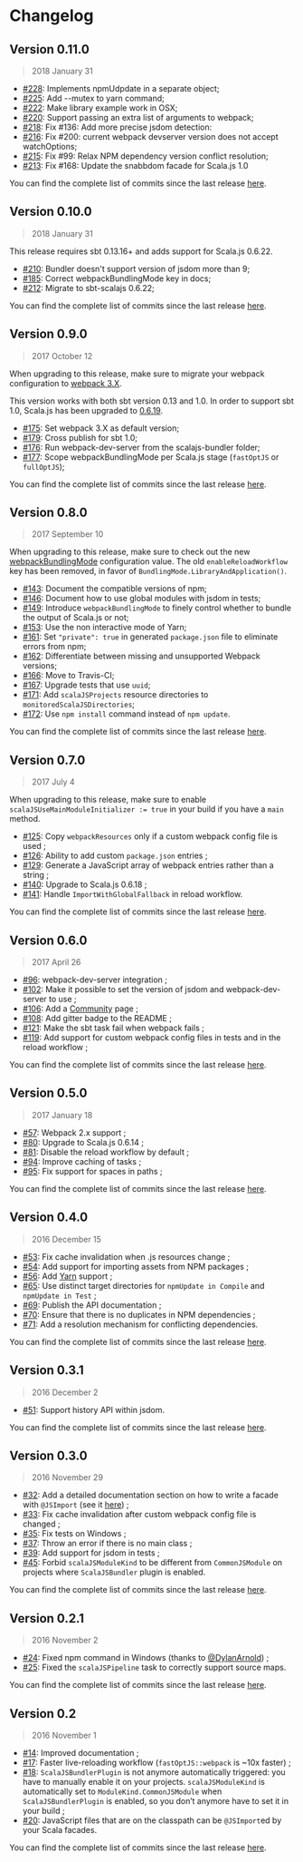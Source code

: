 # Changelog

## Version 0.11.0

> 2018 January 31

- [#228](https://github.com/scalacenter/scalajs-bundler/pull/228): Implements npmUdpdate in a separate object;
- [#225](https://github.com/scalacenter/scalajs-bundler/pull/225): Add --mutex to yarn command;
- [#222](https://github.com/scalacenter/scalajs-bundler/pull/222): Make library example work in OSX;
- [#220](https://github.com/scalacenter/scalajs-bundler/pull/220): Support passing an extra list of arguments to webpack;
- [#218](https://github.com/scalacenter/scalajs-bundler/pull/218): Fix #136: Add more precise jsdom detection:
- [#216](https://github.com/scalacenter/scalajs-bundler/pull/216): Fix #200: current webpack devserver version does not accept watchOptions;
- [#215](https://github.com/scalacenter/scalajs-bundler/pull/215): Fix #99: Relax NPM dependency version conflict resolution;
- [#213](https://github.com/scalacenter/scalajs-bundler/pull/213): Fix #168: Update the snabbdom facade for Scala.js 1.0

You can find the complete list of commits since the last release
[here](https://github.com/scalacenter/scalajs-bundler/compare/v0.10.0...v0.11.0).

## Version 0.10.0

> 2018 January 31

This release requires sbt 0.13.16+ and adds support for Scala.js 0.6.22.

- [#210](https://github.com/scalacenter/scalajs-bundler/pull/210): Bundler doesn't support version of jsdom more than 9;
- [#185](https://github.com/scalacenter/scalajs-bundler/pull/185): Correct webpackBundlingMode key in docs;
- [#212](https://github.com/scalacenter/scalajs-bundler/pull/212): Migrate to sbt-scalajs 0.6.22;

You can find the complete list of commits since the last release
[here](https://github.com/scalacenter/scalajs-bundler/compare/v0.9.0...v0.10.0).

## Version 0.9.0

> 2017 October 12

When upgrading to this release, make sure to migrate your webpack configuration to [webpack 3.X](https://webpack.js.org/guides/migrating/).

This version works with both sbt version 0.13 and 1.0. In order to support sbt 1.0,
Scala.js has been upgraded to [0.6.19](https://www.scala-js.org/news/2017/07/29/announcing-scalajs-0.6.19/).

- [#175](https://github.com/scalacenter/scalajs-bundler/pull/175): Set webpack 3.X as default version;
- [#179](https://github.com/scalacenter/scalajs-bundler/pull/179): Cross publish for sbt 1.0;
- [#176](https://github.com/scalacenter/scalajs-bundler/pull/176): Run webpack-dev-server from the scalajs-bundler folder;
- [#177](https://github.com/scalacenter/scalajs-bundler/pull/176): Scope webpackBundlingMode per Scala.js stage (`fastOptJS` or `fullOptJS`);

You can find the complete list of commits since the last release
[here](https://github.com/scalacenter/scalajs-bundler/compare/v0.8.0...v0.9.0).

## Version 0.8.0

> 2017 September 10

When upgrading to this release, make sure to check out the new [webpackBundlingMode](reference.md#bundling-mode) 
configuration value. The old `enableReloadWorkflow` key has been removed, in favor 
of `BundlingMode.LibraryAndApplication()`.

- [#143](https://github.com/scalacenter/scalajs-bundler/pull/143): Document the compatible versions of npm;
- [#146](https://github.com/scalacenter/scalajs-bundler/pull/146): Document how to use global modules with jsdom in tests;
- [#149](https://github.com/scalacenter/scalajs-bundler/pull/149): Introduce `webpackBundlingMode` to finely control whether to bundle the output of Scala.js or not;
- [#153](https://github.com/scalacenter/scalajs-bundler/pull/153): Use the non interactive mode of Yarn;
- [#161](https://github.com/scalacenter/scalajs-bundler/pull/161): Set `"private": true` in generated `package.json` file to eliminate errors from npm;
- [#162](https://github.com/scalacenter/scalajs-bundler/pull/162): Differentiate between missing and unsupported Webpack versions;
- [#166](https://github.com/scalacenter/scalajs-bundler/pull/166): Move to Travis-CI;
- [#167](https://github.com/scalacenter/scalajs-bundler/pull/167): Upgrade tests that use `uuid`;
- [#171](https://github.com/scalacenter/scalajs-bundler/pull/171): Add `scalaJSProjects` resource directories to `monitoredScalaJSDirectories`;
- [#172](https://github.com/scalacenter/scalajs-bundler/pull/172): Use `npm install` command instead of `npm update`.

You can find the complete list of commits since the last release
[here](https://github.com/scalacenter/scalajs-bundler/compare/v0.7.0...v0.8.0).

## Version 0.7.0

> 2017 July 4

When upgrading to this release, make sure to enable `scalaJSUseMainModuleInitializer := true` in your build if you have a `main` method.

- [#125](https://github.com/scalacenter/scalajs-bundler/pull/125): Copy `webpackResources` only if a custom webpack config file is used ;
- [#126](https://github.com/scalacenter/scalajs-bundler/pull/126): Ability to add custom `package.json` entries ;
- [#129](https://github.com/scalacenter/scalajs-bundler/pull/129): Generate a JavaScript array of webpack entries rather than a string ;
- [#140](https://github.com/scalacenter/scalajs-bundler/pull/140): Upgrade to Scala.js 0.6.18 ;
- [#141](https://github.com/scalacenter/scalajs-bundler/pull/141): Handle `ImportWithGlobalFallback` in reload workflow.

You can find the complete list of commits since the last release
[here](https://github.com/scalacenter/scalajs-bundler/compare/v0.6.0...v0.7.0).

## Version 0.6.0

> 2017 April 26

- [#96](https://github.com/scalacenter/scalajs-bundler/pull/96): webpack-dev-server integration ;
- [#102](https://github.com/scalacenter/scalajs-bundler/pull/102): Make it possible to set the version of jsdom and webpack-dev-server to use ;
- [#106](https://github.com/scalacenter/scalajs-bundler/pull/106): Add a [Community](community.md) page ;
- [#108](https://github.com/scalacenter/scalajs-bundler/pull/108): Add gitter badge to the README ;
- [#121](https://github.com/scalacenter/scalajs-bundler/pull/121): Make the sbt task fail when webpack fails ;
- [#119](https://github.com/scalacenter/scalajs-bundler/pull/119): Add support for custom webpack config files in tests and in the reload workflow ;

You can find the complete list of commits since the last release
[here](https://github.com/scalacenter/scalajs-bundler/compare/v0.5.0...v0.6.0).

## Version 0.5.0

> 2017 January 18

- [#57](https://github.com/scalacenter/scalajs-bundler/pull/57): Webpack 2.x support ;
- [#80](https://github.com/scalacenter/scalajs-bundler/pull/80): Upgrade to Scala.js 0.6.14 ;
- [#81](https://github.com/scalacenter/scalajs-bundler/pull/81): Disable the reload workflow by default ;
- [#94](https://github.com/scalacenter/scalajs-bundler/pull/94): Improve caching of tasks ;
- [#95](https://github.com/scalacenter/scalajs-bundler/pull/95): Fix support for spaces in paths ;

You can find the complete list of commits since the last release
[here](https://github.com/scalacenter/scalajs-bundler/compare/v0.4.0...v0.5.0).

## Version 0.4.0

> 2016 December 15

- [#53](https://github.com/scalacenter/scalajs-bundler/pull/53): Fix cache invalidation when .js resources change ;
- [#54](https://github.com/scalacenter/scalajs-bundler/pull/54): Add support for importing assets from NPM packages ;
- [#56](https://github.com/scalacenter/scalajs-bundler/pull/56): Add [Yarn](https://yarnpkg.com/) support ;
- [#65](https://github.com/scalacenter/scalajs-bundler/pull/65): Use distinct target directories for `npmUpdate in Compile` and `npmUpdate in Test` ;
- [#69](https://github.com/scalacenter/scalajs-bundler/pull/69): Publish the API documentation ;
- [#70](https://github.com/scalacenter/scalajs-bundler/pull/70): Ensure that there is no duplicates in NPM dependencies ;
- [#71](https://github.com/scalacenter/scalajs-bundler/pull/71): Add a resolution mechanism for conflicting dependencies.

You can find the complete list of commits since the last release
[here](https://github.com/scalacenter/scalajs-bundler/compare/v0.3.1...v0.4.0).

## Version 0.3.1

> 2016 December 2

- [#51](https://github.com/scalacenter/scalajs-bundler/pull/51): Support history API within jsdom.

You can find the complete list of commits since the last release
[here](https://github.com/scalacenter/scalajs-bundler/compare/v0.3.0...v0.3.1).

## Version 0.3.0

> 2016 November 29

- [#32](https://github.com/scalacenter/scalajs-bundler/pull/32): Add a detailed documentation
section on how to write a facade with `@JSImport` (see it [here](cookbook.md#facade)) ;
- [#33](https://github.com/scalacenter/scalajs-bundler/pull/33): Fix cache invalidation
  after custom webpack config file is changed ;
- [#35](https://github.com/scalacenter/scalajs-bundler/pull/35): Fix tests on Windows ;
- [#37](https://github.com/scalacenter/scalajs-bundler/pull/37): Throw an error if there is no main class ;
- [#39](https://github.com/scalacenter/scalajs-bundler/pull/39): Add support for jsdom in tests ;
- [#45](https://github.com/scalacenter/scalajs-bundler/pull/45): Forbid `scalaJSModuleKind`
  to be different from `CommonJSModule` on projects where `ScalaJSBundler` plugin is enabled.

You can find the complete list of commits since the last release
[here](https://github.com/scalacenter/scalajs-bundler/compare/v0.2.1...v0.3.0).

## Version 0.2.1

> 2016 November 2

- [#24](https://github.com/scalacenter/scalajs-bundler/pull/24): Fixed npm command in Windows (thanks
  to [@DylanArnold](https://github.com/DylanArnold)) ;
- [#25](https://github.com/scalacenter/scalajs-bundler/pull/25): Fixed the `scalaJSPipeline` task
  to correctly support source maps.

You can find the complete list of commits since the last release
[here](https://github.com/scalacenter/scalajs-bundler/compare/v0.2...v0.2.1).

## Version 0.2

> 2016 November 1

- [#14](https://github.com/scalacenter/scalajs-bundler/pull/14): Improved documentation ;
- [#17](https://github.com/scalacenter/scalajs-bundler/pull/17): Faster live-reloading workflow
  (`fastOptJS::webpack` is ~10x faster) ;
- [#18](https://github.com/scalacenter/scalajs-bundler/pull/18): `ScalaJSBundlerPlugin` is not
  anymore automatically triggered: you have to manually enable it on your projects.
  `scalaJSModuleKind` is automatically set to `ModuleKind.CommonJSModule` when `ScalaJSBundlerPlugin`
  is enabled, so you don’t anymore have to set it in your build ;
- [#20](https://github.com/scalacenter/scalajs-bundler/pull/20): JavaScript files that are on
  the classpath can be `@JSImport`ed by your Scala facades.

You can find the complete list of commits since the last release
[here](https://github.com/scalacenter/scalajs-bundler/compare/v0.1...v0.2).
